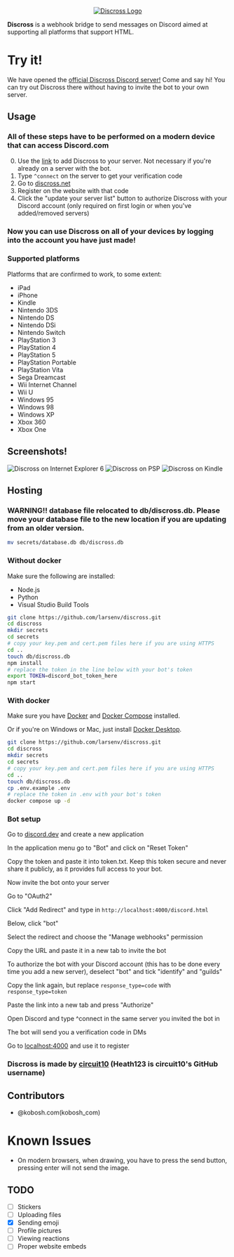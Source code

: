 <p align="center" dir="auto"><a href="https://discross.net/" rel="nofollow"><img src="./pages/static/resources/logo_full.png" alt="Discross Logo" style="max-width: 100%;"></a></p>

**Discross** is a webhook bridge to send messages on Discord aimed at supporting all platforms that support HTML.

# Try it!

We have opened the [official Discross Discord server!](https://discord.gg/YrPG9krvVF) Come and say hi!
You can try out Discross there without having to invite the bot to your own server.

## Usage

### All of these steps have to be performed on a modern device that can access Discord.com

0. Use the [link](https://discordapp.com/oauth2/authorize?client_id=968999890640338955&scope=bot&permissions=8) to add Discross to your server. Not necessary if you're already on a server with the bot.
1. Type `^connect` on the server to get your verification code
2. Go to [discross.net](https://discross.net/)
3. Register on the website with that code
4. Click the "update your server list" button to authorize Discross with your Discord account (only required on first login or when you've added/removed servers)

### Now you can use Discross on all of your devices by logging into the account you have just made!

### Supported platforms

Platforms that are confirmed to work, to some extent:

- iPad
- iPhone
- Kindle
- Nintendo 3DS
- Nintendo DS
- Nintendo DSi
- Nintendo Switch
- PlayStation 3
- PlayStation 4
- PlayStation 5
- PlayStation Portable
- PlayStation Vita
- Sega Dreamcast
- Wii Internet Channel
- Wii U
- Windows 95
- Windows 98
- Windows XP
- Xbox 360
- Xbox One

## Screenshots!

<img src="./pages/static/screenshots/IE6.png" alt="Discross on Internet Explorer 6" style="max-width: 100%;">
<img src="./pages/static/screenshots/PSP.bmp" alt="Discross on PSP" style="max-width: 100%;">
<img src="./pages/static/screenshots/Kindle.png" alt="Discross on Kindle" style="max-width: 100%;">

## Hosting

### WARNING!! database file relocated to db/discross.db. Please move your database file to the new location if you are updating from an older version.

```sh
mv secrets/database.db db/discross.db
```

### Without docker

Make sure the following are installed:

- Node.js
- Python
- Visual Studio Build Tools

```bash
git clone https://github.com/larsenv/discross.git
cd discross
mkdir secrets
cd secrets
# copy your key.pem and cert.pem files here if you are using HTTPS
cd ..
touch db/discross.db
npm install
# replace the token in the line below with your bot's token
export TOKEN=discord_bot_token_here
npm start
```

### With docker

Make sure you have [Docker](https://www.docker.com/get-started/) and [Docker Compose](https://docs.docker.com/compose/install/) installed.

Or if you're on Windows or Mac, just install [Docker Desktop](https://www.docker.com/products/docker-desktop/).

```bash
git clone https://github.com/larsenv/discross.git
cd discross
mkdir secrets
cd secrets
# copy your key.pem and cert.pem files here if you are using HTTPS
cd ..
touch db/discross.db
cp .env.example .env
# replace the token in .env with your bot's token
docker compose up -d
``` 

### Bot setup
Go to [discord.dev](https://discord.com/developers/applications) and create a new application

In the application menu go to "Bot" and click on "Reset Token"

Copy the token and paste it into token.txt. Keep this token secure and never share it publicly, as it provides full access to your bot.

Now invite the bot onto your server

Go to "OAuth2"

Click "Add Redirect" and type in `http://localhost:4000/discord.html`

Below, click "bot"

Select the redirect and choose the "Manage webhooks" permission

Copy the URL and paste it in a new tab to invite the bot

To authorize the bot with your Discord account (this has to be done every time you add a new server), deselect "bot" and tick "identify" and "guilds"

Copy the link again, but replace `response_type=code` with `response_type=token`

Paste the link into a new tab and press "Authorize"

Open Discord and type ^connect in the same server you invited the bot in

The bot will send you a verification code in DMs

Go to [localhost:4000](http://localhost:4000) and use it to register

### Discross is made by [circuit10](https://github.com/Heath123) (Heath123 is circuit10's GitHub username)

## Contributors

- @kobosh.com(kobosh_com)

# Known Issues

- On modern browsers, when drawing, you have to press the send button, pressing enter will not send the image.

## TODO

- [ ] Stickers
- [ ] Uploading files
- [x] Sending emoji
- [ ] Profile pictures
- [ ] Viewing reactions
- [ ] Proper website embeds
